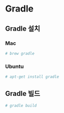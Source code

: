 # Gradle

## Gradle 설치

### Mac

```bash
# brew gradle
```

### Ubuntu

```bash
# apt-get install gradle
```

## Gradle 빌드

```bash
# gradle build
```



